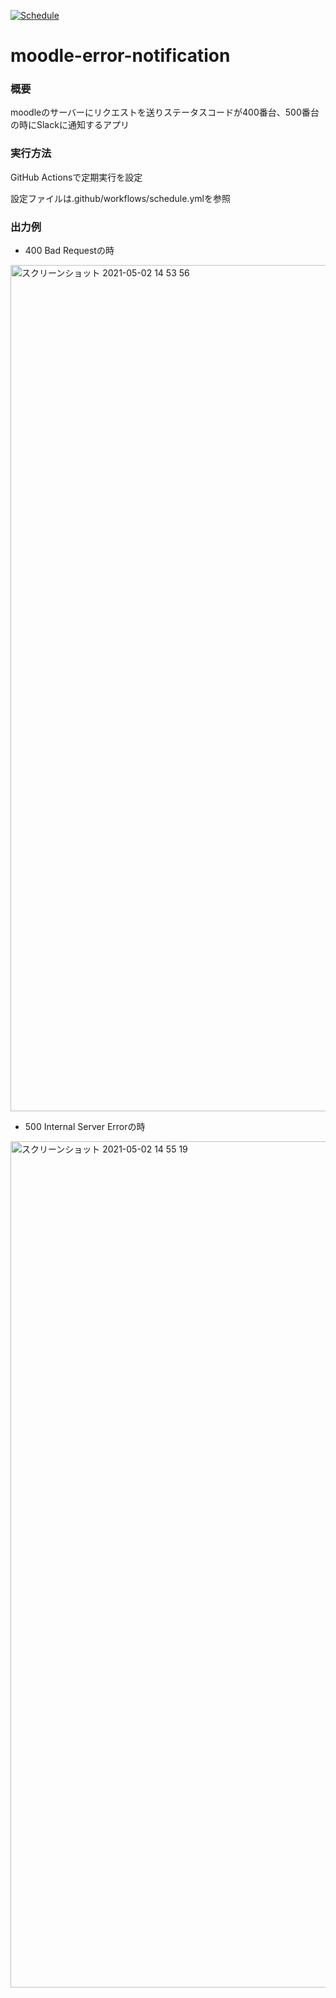 [![Schedule](https://github.com/uopeople-jp/moodle-error-notification/actions/workflows/schedule.yml/badge.svg)](https://github.com/uopeople-jp/moodle-error-notification/actions/workflows/schedule.yml)

# moodle-error-notification

### 概要
moodleのサーバーにリクエストを送りステータスコードが400番台、500番台の時にSlackに通知するアプリ

### 実行方法
GitHub Actionsで定期実行を設定

設定ファイルは.github/workflows/schedule.ymlを参照

### 出力例
- 400 Bad Requestの時
<img width="1354" alt="スクリーンショット 2021-05-02 14 53 56" src="https://user-images.githubusercontent.com/59118646/116803990-4e0dda80-ab56-11eb-9d53-f2489c4fb6c5.png">

- 500 Internal Server Errorの時
<img width="1354" alt="スクリーンショット 2021-05-02 14 55 19" src="https://user-images.githubusercontent.com/59118646/116804014-71d12080-ab56-11eb-9386-40c40586dc68.png">

